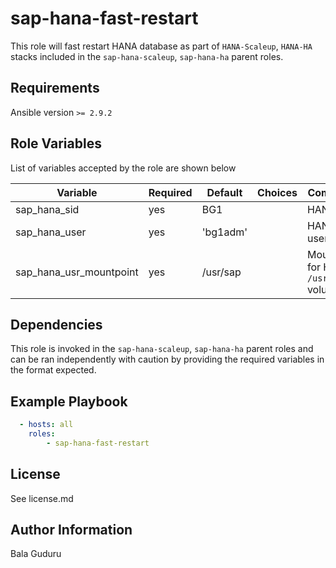 sap-hana-fast-restart
=====================

This role will fast restart HANA database as part of `HANA-Scaleup`, `HANA-HA` stacks included in the `sap-hana-scaleup`, `sap-hana-ha` parent roles.

Requirements
------------

Ansible version `>= 2.9.2`

Role Variables
--------------

List of variables accepted by the role are shown below

| Variable                         | Required | Default                  | Choices | Comments                                      |
|----------------------------------|----------|--------------------------|---------|-----------------------------------------------|
| sap_hana_sid                     | yes      | BG1                      |         | HANA SID                                      |
| sap_hana_user                    | yes      | 'bg1adm'                 |         | HANA SID user                                 |
| sap_hana_usr_mountpoint          | yes      | /usr/sap                 |         | Mountpoint for HANA `/usr/sap` volume         |

Dependencies
------------

This role is invoked in the `sap-hana-scaleup`, `sap-hana-ha` parent roles and can be ran independently with caution by providing the required variables in the format expected.

Example Playbook
----------------

```yaml
  - hosts: all
    roles:
        - sap-hana-fast-restart
```

License
-------

See license.md

Author Information
------------------

Bala Guduru
